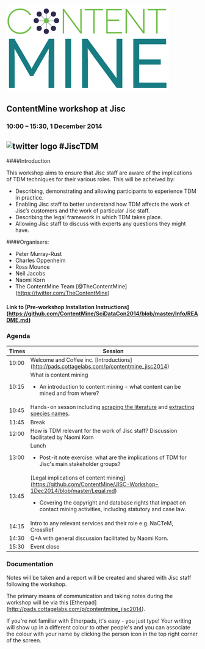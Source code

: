 ![ContentMine logo](https://github.com/ContentMine/ebi_workshop_20141006/raw/master/setup/CM_logo.png)

## ContentMine workshop at Jisc
### 10:00 – 15:30, 1 December 2014 

## <img src="http://www.biddlestudios.com/images/twitter_favicon.png" alt="twitter logo" style="width:10px;height:10px"> \#JiscTDM

####Introduction

This workshop aims to ensure that Jisc staff are aware of the implications of TDM techniques for their various roles.  This will be acheived by:

* Describing, demonstrating and allowing participants to experience TDM in practice.
* Enabling Jisc staff to better understand how TDM affects the work of Jisc’s customers and the work of particular Jisc staff.
* Describing the legal framework in which TDM takes place.
* Allowing Jisc staff to discuss with experts any questions they might have.


####Organisers:

* Peter Murray-Rust
* Charles Oppenheim
* Ross Mounce
* Neil Jacobs
* Naomi Korn
* The ContentMine Team [@TheContentMine] (https://twitter.com/TheContentMine)

#### Link to [Pre-workshop Installation Instructions] (https://github.com/ContentMine/SciDataCon2014/blob/master/Info/README.md)

### Agenda
|Times         | Session |
---------------| ------------------------------------------------------------------------
|10:00| Welcome and Coffee inc. [Introductions] (http://pads.cottagelabs.com/p/contentmine_jisc2014)|
|10:15| What is content mining <ul><li>An introduction to content mining - what content can be mined and from where?</li></ul>|
|10:45| Hands-on sesson including [scraping the literature](https://github.com/ContentMine/SciDataCon2014/tree/master/Scraping) and [extracting species names](https://github.com/ContentMine/ebi_workshop_20141006/blob/master/sessions/4_AMI/ami-species_demo.md).|
|11:45| Break |
|12:00| How is TDM relevant for the work of Jisc staff? Discussion facilitated by Naomi Korn |
|13:00| Lunch <ul><li>Post-it note exercise: what are the implications of TDM for Jisc's main stakeholder groups? |
|13:45|[Legal implications of content mining</li></ul>] (https://github.com/ContentMine/JISC-Workshop-1Dec2014/blob/master/Legal.md) <ul><li> Covering the copyright and database rights that impact on contact mining activities, including statutory and case law.</li></ul>|
|14:15| Intro to any relevant services and their role e.g. NaCTeM, CrossRef|
|14:30| Q+A with general discussion facilitated by Naomi Korn.
|15:30| Event close|

### Documentation

Notes will be taken and a report will be created and shared with Jisc staff following the workshop.

The primary means of communication and taking notes during the workshop will be via this [Etherpad] (http://pads.cottagelabs.com/p/contentmine_jisc2014). 

If you're not familiar with Etherpads, it's easy - you just type! Your writing will show up in a different colour to other people's and you can associate the colour with your name by clicking the person icon in the top right corner of the screen.
